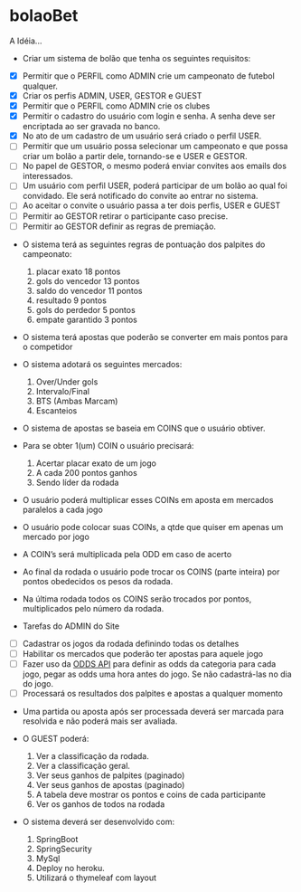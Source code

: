 # bolaoBet

A Idéia...

* Criar um sistema de bolão que tenha os seguintes requisitos:

- [x] Permitir que o PERFIL como ADMIN crie um campeonato de futebol qualquer.
- [x] Criar os perfis ADMIN, USER, GESTOR e GUEST
- [x] Permitir que o PERFIL como ADMIN crie os clubes
- [x] Permitir o cadastro do usuário com login e senha. A senha deve ser encriptada ao ser gravada no banco.
- [x] No ato de um cadastro de um usuário será criado o perfil USER.
- [ ] Permitir que um usuário possa selecionar um campeonato e que possa criar um bolão a partir dele, tornando-se e USER e GESTOR.
- [ ] No papel de GESTOR, o mesmo poderá enviar convites aos emails dos interessados.
- [ ] Um usuário com perfil USER, poderá participar de um bolão ao qual foi convidado. Ele será notificado do convite ao entrar no sistema.
- [ ] Ao aceitar o convite o usuário passa a ter dois perfis, USER e GUEST
- [ ] Permitir ao GESTOR retirar o participante caso precise.
- [ ] Permitir ao GESTOR definir as regras de premiação.

* O sistema terá as seguintes regras de pontuação dos palpites do campeonato:
  1. placar exato      18 pontos
  2. gols do vencedor  13 pontos
  3. saldo do vencedor 11 pontos
  4. resultado          9 pontos
  5. gols do perdedor   5 pontos
  6. empate garantido   3 pontos

* O sistema terá apostas que poderão se converter em mais pontos para o competidor
* O sistema adotará os seguintes mercados:
    1. Over/Under gols
    2. Intervalo/Final
    3. BTS (Ambas Marcam)
    4. Escanteios

* O sistema de apostas se baseia em COINS que o usuário obtiver.
* Para se obter 1(um) COIN o usuário precisará:
    1. Acertar placar exato de um jogo
    2. A cada 200 pontos ganhos
    3. Sendo líder da rodada
    
* O usuário poderá multiplicar esses COINs em aposta em mercados paralelos a cada jogo
* O usuário pode colocar suas COINs, a qtde que quiser em apenas um mercado por jogo
* A COIN’s será multiplicada pela ODD em caso de acerto
* Ao final da rodada o usuário pode trocar os COINS (parte inteira) por pontos obedecidos os pesos da rodada.
* Na última rodada todos os COINS serão trocados por pontos, multiplicados pelo número da rodada.

* Tarefas do ADMIN do Site

- [ ] Cadastrar os jogos da rodada definindo todas os detalhes
- [ ] Habilitar os mercados que poderão ter apostas para aquele jogo
- [ ] Fazer uso da [ODDS API](https://the-odds-api.com) para definir as odds da categoria para cada jogo, pegar as odds uma hora antes do jogo. Se não cadastrá-las no dia do jogo.
- [ ] Processará os resultados dos palpites e apostas a qualquer momento

* Uma partida ou aposta após ser processada deverá ser marcada para resolvida e não poderá mais ser avaliada.

* O GUEST poderá:

  1. Ver a classificação da rodada.
  2. Ver a classificação geral.
  3. Ver seus ganhos de palpites (paginado)
  4. Ver seus ganhos de apostas (paginado)
  5. A tabela deve mostrar os pontos e coins de cada participante
  6. Ver os ganhos de todos na rodada

* O sistema deverá ser desenvolvido com:
  1. SpringBoot
  2. SpringSecurity
  3. MySql
  4. Deploy no heroku.
  5. Utilizará o thymeleaf com layout
